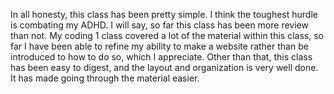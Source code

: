 In all honesty, this class has been pretty simple. I think the toughest hurdle is combating my ADHD. I will say, so far this class has been more review than not. My coding 1 class covered a lot of the material within this class, so far I have been able to refine my ability to make a website rather than be introduced to how to do so, which I appreciate. Other than that, this class has been easy to digest, and the layout and organization is very well done. It has made going through the material easier. 